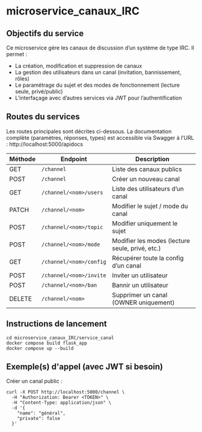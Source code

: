 # microservice_canaux_IRC

## Objectifs du service

Ce microservice gère les canaux de discussion d’un système de type IRC. Il permet :

- La création, modification et suppression de canaux
- La gestion des utilisateurs dans un canal (invitation, bannissement, rôles)
- Le paramétrage du sujet et des modes de fonctionnement (lecture seule, privé/public)
- L’interfaçage avec d’autres services via JWT pour l’authentification

## Routes du services

Les routes principales sont décrites ci-dessous. La documentation complète (paramètres, réponses, types) est accessible via Swagger à l’URL : http://localhost:5000/apidocs

| Méthode | Endpoint                | Description                                     |
| ------- | ----------------------- | ----------------------------------------------- |
| GET     | `/channel`              | Liste des canaux publics                        |
| POST    | `/channel`              | Créer un nouveau canal                          |
| GET     | `/channel/<nom>/users`  | Liste des utilisateurs d’un canal               |
| PATCH   | `/channel/<nom>`        | Modifier le sujet / mode du canal               |
| POST    | `/channel/<nom>/topic`  | Modifier uniquement le sujet                    |
| POST    | `/channel/<nom>/mode`   | Modifier les modes (lecture seule, privé, etc.) |
| GET     | `/channel/<nom>/config` | Récupérer toute la config d’un canal            |
| POST    | `/channel/<nom>/invite` | Inviter un utilisateur                          |
| POST    | `/channel/<nom>/ban`    | Bannir un utilisateur                           |
| DELETE  | `/channel/<nom>`        | Supprimer un canal (OWNER uniquement)           |


## Instructions de lancement
```
cd microservice_canaux_IRC/service_canal
docker compose build flask_app
docker compose up --build
```
## Exemple(s) d'appel (avec JWT si besoin)

Créer un canal public :

    curl -X POST http://localhost:5000/channel \
      -H "Authorization: Bearer <TOKEN>" \
      -H "Content-Type: application/json" \
      -d '{
        "name": "général",
        "private": false
      }'


